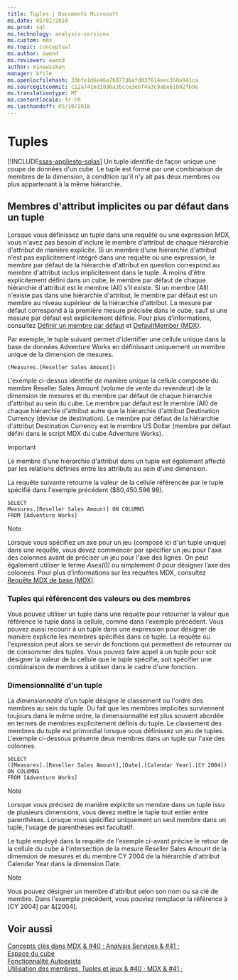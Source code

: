 ```yaml
---
title: Tuples | Documents Microsoft
ms.date: 05/02/2018
ms.prod: sql
ms.technology: analysis-services
ms.custom: mdx
ms.topic: conceptual
ms.author: owend
ms.reviewer: owend
author: minewiskan
manager: kfile
ms.openlocfilehash: 33bfe1d6e46a7687736afd837614eec350a941ca
ms.sourcegitcommit: c12a7416d1996a3bcce3ebf4a3c9abe61b02fb9e
ms.translationtype: MT
ms.contentlocale: fr-FR
ms.lasthandoff: 05/10/2018
---
```

# <a name="tuples"></a>Tuples
[!INCLUDE[ssas-appliesto-sqlas](../../../includes/ssas-appliesto-sqlas.md)]
  Un tuple identifie de façon unique une coupe de données d'un cube. Le tuple est formé par une combinaison de membres de la dimension, à condition qu'il n'y ait pas deux membres ou plus appartenant à la même hiérarchie.  
  
## <a name="implicit-or-default-attribute-members-in-a-tuple"></a>Membres d'attribut implicites ou par défaut dans un tuple  
 Lorsque vous définissez un tuple dans une requête ou une expression MDX, vous n'avez pas besoin d'inclure le membre d'attribut de chaque hiérarchie d'attribut de manière explicite. Si un membre d'une hiérarchie d'attribut n'est pas explicitement intégré dans une requête ou une expression, le membre par défaut de la hiérarchie d'attribut en question correspond au membre d'attribut inclus implicitement dans le tuple. À moins d'être explicitement défini dans un cube, le membre par défaut de chaque hiérarchie d'attribut est le membre (All) s'il existe. Si un membre (All) n'existe pas dans une hiérarchie d'attribut, le membre par défaut est un membre au niveau supérieur de la hiérarchie d'attribut. La mesure par défaut correspond à la première mesure précisée dans le cube, sauf si une mesure par défaut est explicitement définie. Pour plus d’informations, consultez [Définir un membre par défaut](../../../analysis-services/multidimensional-models/attribute-properties-define-a-default-member.md) et [DefaultMember &#40;MDX&#41;](../../../mdx/defaultmember-mdx.md).  
  
 Par exemple, le tuple suivant permet d'identifier une cellule unique dans la base de données Adventure Works en définissant uniquement un membre unique de la dimension de mesures.  
  
```  
(Measures.[Reseller Sales Amount])  
```  
  
 L'exemple ci-dessus identifie de manière unique la cellule composée du membre Reseller Sales Amount (volume de vente du revendeur) de la dimension de mesures et du membre par défaut de chaque hiérarchie d'attribut au sein du cube. Le membre par défaut est le membre (All) de chaque hiérarchie d'attribut autre que la hiérarchie d'attribut Destination Currency (devise de destination). Le membre par défaut de la hiérarchie d'attribut Destination Currency est le membre US Dollar (membre par défaut défini dans le script MDX du cube Adventure Works).  
  
> [!IMPORTANT]  
>  Le membre d'une hiérarchie d'attribut dans un tuple est également affecté par les relations définies entre les attributs au sein d'une dimension.  
  
 La requête suivante retourne la valeur de la cellule référencée par le tuple spécifié dans l'exemple précédent ($80,450.596.98).  
  
```  
SELECT   
Measures.[Reseller Sales Amount] ON COLUMNS   
FROM [Adventure Works]  
```  
  
> [!NOTE]  
>  Lorsque vous spécifiez un axe pour un jeu (composé ici d'un tuple unique) dans une requête, vous devez commencer par spécifier un jeu pour l'axe des colonnes avant de préciser un jeu pour l'axe des lignes. On peut également utiliser le terme *Axes(0)* ou simplement *0* pour désigner l’axe des colonnes. Pour plus d’informations sur les requêtes MDX, consultez [Requête MDX de base &#40;MDX&#41;](../../../analysis-services/multidimensional-models/mdx/mdx-query-the-basic-query.md).  
  
### <a name="tuples-as-values-or-member-references"></a>Tuples qui référencent des valeurs ou des membres  
 Vous pouvez utiliser un tuple dans une requête pour retourner la valeur que référence le tuple dans la cellule, comme dans l'exemple précédent. Vous pouvez aussi recourir à un tuple dans une expression pour désigner de manière explicite les membres spécifiés dans ce tuple. La requête ou l'expression peut alors se servir de fonctions qui permettent de retourner ou de consommer des tuples. Vous pouvez faire appel à un tuple pour soit désigner la valeur de la cellule que le tuple spécifie, soit spécifier une combinaison de membres à utiliser dans le cadre d'une fonction.  
  
### <a name="tuple-dimensionality"></a>Dimensionnalité d'un tuple  
 La *dimensionnalité* d'un tuple désigne le classement ou l'ordre des membres au sein du tuple. Du fait que les membres implicites surviennent toujours dans le même ordre, la dimensionnalité est plus souvent abordée en termes de membres explicitement définis du tuple. Le classement des membres du tuple est primordial lorsque vous définissez un jeu de tuples. L'exemple ci-dessous présente deux membres dans un tuple sur l'axe des colonnes.  
  
```  
SELECT   
([Measures].[Reseller Sales Amount],[Date].[Calendar Year].[CY 2004]) ON COLUMNS   
FROM [Adventure Works]  
```  
  
> [!NOTE]  
>  Lorsque vous précisez de manière explicite un membre dans un tuple issu de plusieurs dimensions, vous devez mettre le tuple tout entier entre parenthèses. Lorsque vous spécifiez uniquement un seul membre dans un tuple, l'usage de parenthèses est facultatif.  
  
 Le tuple employé dans la requête de l'exemple ci-avant précise le retour de la cellule du cube à l'intersection de la mesure Reseller Sales Amount de la dimension de mesures et du membre CY 2004 de la hiérarchie d'attribut Calendar Year dans la dimension Date.  
  
> [!NOTE]  
>  Vous pouvez désigner un membre d'attribut selon son nom ou sa clé de membre. Dans l'exemple précédent, vous pouviez remplacer la référence à [CY 2004] par &[2004].  
  
## <a name="see-also"></a>Voir aussi  
 [Concepts clés dans MDX & #40 ; Analysis Services & #41 ;](../../../analysis-services/multidimensional-models/mdx/key-concepts-in-mdx-analysis-services.md)   
 [Espace du cube](../../../analysis-services/multidimensional-models/mdx/cube-space.md)   
 [Fonctionnalité Autoexists](../../../analysis-services/multidimensional-models/mdx/autoexists.md)   
 [Utilisation des membres, Tuples et jeux & #40 ; MDX & #41 ;](../../../analysis-services/multidimensional-models/mdx/working-with-members-tuples-and-sets-mdx.md)  
  
  
